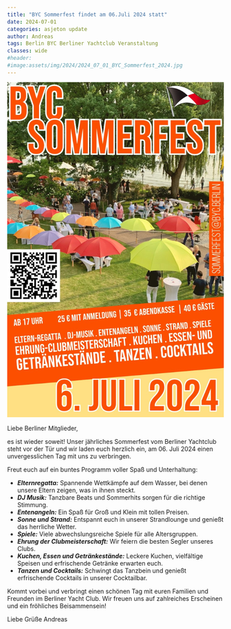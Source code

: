 ```yaml
---
title: "BYC Sommerfest findet am 06.Juli 2024 statt"
date: 2024-07-01
categories: asjeton update
author: Andreas
tags: Berlin BYC Berliner Yachtclub Veranstaltung
classes: wide
#header:
#image:assets/img/2024/2024_07_01_BYC_Sommerfest_2024.jpg
---
```

![Desktop View](/assets/img/2024/2024_07_01_BYC_Sommerfest_2024.jpg)

Liebe Berliner Mitglieder,

es ist wieder soweit! Unser jährliches Sommerfest vom Berliner Yachtclub steht vor der Tür und wir laden euch herzlich ein, am 06. Juli 2024 einen unvergesslichen Tag mit uns zu verbringen.

Freut euch auf ein buntes Programm voller Spaß und Unterhaltung:

- ***Elternregatta:*** Spannende Wettkämpfe auf dem Wasser, bei denen unsere Eltern zeigen, was in ihnen steckt.
- ***DJ Musik:*** Tanzbare Beats und Sommerhits sorgen für die richtige Stimmung.
- ***Entenangeln:*** Ein Spaß für Groß und Klein mit tollen Preisen.
- ***Sonne und Strand:*** Entspannt euch in unserer Strandlounge und genießt das herrliche Wetter.
- ***Spiele:*** Viele abwechslungsreiche Spiele für alle Altersgruppen.
- ***Ehrung der Clubmeisterschaft:*** Wir feiern die besten Segler unseres Clubs.
- ***Kuchen, Essen und Getränkestände:*** Leckere Kuchen, vielfältige Speisen und erfrischende Getränke erwarten euch.
- ***Tanzen und Cocktails:*** Schwingt das Tanzbein und genießt erfrischende Cocktails in unserer Cocktailbar.

Kommt vorbei und verbringt einen schönen Tag mit euren Familien und Freunden im Berliner Yacht Club. Wir freuen uns auf zahlreiches Erscheinen und ein fröhliches Beisammensein!

Liebe Grüße Andreas
